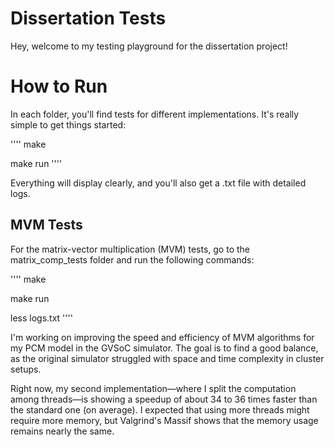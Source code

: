 # Dissertation Tests
Hey, welcome to my testing playground for the dissertation project!

# How to Run
In each folder, you'll find tests for different implementations. It's really simple to get things started:

''''
make

make run
''''

Everything will display clearly, and you'll also get a .txt file with detailed logs.

## MVM Tests
For the matrix-vector multiplication (MVM) tests, go to the matrix_comp_tests folder and run the following commands:

''''
make 

make run

less logs.txt
''''

 I'm working on improving the speed and efficiency of MVM algorithms for my PCM model in the GVSoC simulator. The goal is to find a good balance, as the original simulator struggled with space and time complexity in cluster setups.

 Right now, my second implementation—where I split the computation among threads—is showing a speedup of about 34 to 36 times faster than the standard one (on average). I expected that using more threads might require more memory, but Valgrind's Massif shows that the memory usage remains nearly the same.

